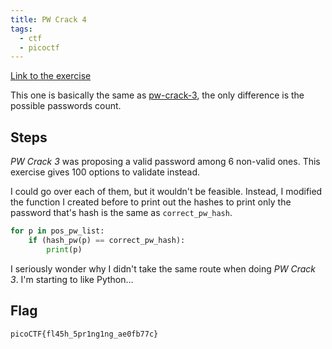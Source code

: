 ```yaml
---
title: PW Crack 4
tags:
  - ctf
  - picoctf
---
```


[Link to the exercise](https://play.picoctf.org/practice/challenge/248)

This one is basically the same as [pw-crack-3](knowledge/off-sec/write-ups/picoCTF/pw-crack-3.md), the only difference is the possible passwords count.

## Steps

_PW Crack 3_ was proposing a valid password among 6 non-valid ones. This exercise gives 100 options to validate instead.

I could go over each of them, but it wouldn't be feasible. Instead, I modified the function I created before to print out the hashes to print only the password that's hash is the same as `correct_pw_hash`.

```python
for p in pos_pw_list:
	if (hash_pw(p) == correct_pw_hash):
		print(p)
```

I seriously wonder why I didn't take the same route when doing _PW Crack 3_. I'm starting to like Python...

## Flag

`picoCTF{fl45h_5pr1ng1ng_ae0fb77c}`
